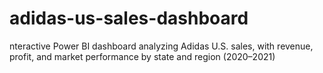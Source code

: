 # adidas-us-sales-dashboard
nteractive Power BI dashboard analyzing Adidas U.S. sales, with revenue, profit, and market performance by state and region (2020–2021)
